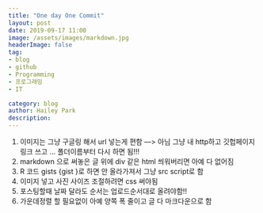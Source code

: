 ```yaml
---
title: "One day One Commit"
layout: post
date: 2019-09-17 11:00
image: /assets/images/markdown.jpg
headerImage: false
tag:
- blog
- github
- Programming
- 프로그래밍
- IT

category: blog
author: Hailey Park
description:
---
```






1. 이미지는 그냥 구글링 해서 url 넣는게 편함 —> 아님 그냥 내 http하고 깃헙페이지 링크 쓰고 … 폴더이름부터 다시 하면 됨!!!
2. markdown 으로 써놓은 글 위에 div 같은 html 씌워버리면 아예 다 없어짐
3. R 코드 gists {gist }로 하면 안 올라가져서 그냥 src script로 함
4. 이미지 넣고 사진 사이즈 조절하려면 css 써야됨
5. 포스팅할때 날짜 달라도 순서는 업로드순서대로 올려야함!!
6. 가운데정렬 할 필요없이 아예 양쪽 폭 줄이고 글 다 마크다운으로 함
